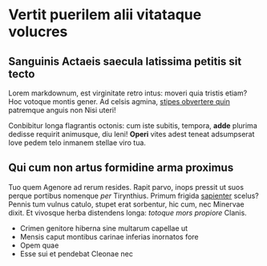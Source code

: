 # Vertit puerilem alii vitataque volucres

## Sanguinis Actaeis saecula latissima petitis sit tecto

Lorem markdownum, est virginitate retro intus: moveri quia tristis
etiam? Hoc votoque montis gener. Ad celsis agmina, [stipes
obvertere quin](http://www.utque.com/stare.html) patremque anguis
non Nisi uteri!

Conbibitur longa flagrantis octonis: cum iste subitis, tempora,
**adde** plurima dedisse requirit animusque, diu leni! **Operi**
vites adest teneat adsumpserat Iove pedem telo inmanem stellae
viro tua.

## Qui cum non artus formidine arma proximus
Tuo quem Agenore ad rerum resides. Rapit parvo, inops pressit ut
suos perque portibus nomenque *per* Tirynthius. Primum frigida
[sapienter](http://cum-duobus.net/res) scelus? Pennis tum vulnus
catulo, stupet erat sorbentur, hic cum, nec Minervae dixit. Et
vivosque herba distendens longa: *totoque mors propiore* Clanis.

- Crimen genitore hiberna sine multarum capellae ut
- Mensis caput montibus carinae inferias inornatos fore
- Opem quae
- Esse sui et pendebat Cleonae nec
